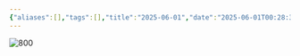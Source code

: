 ```yaml
---
{"aliases":[],"tags":[],"title":"2025-06-01","date":"2025-06-01T00:28:30Z","date_modify":"2025-06-01T00:38:29Z","dg-publish":true,"permalink":"/000_Calendar/001_Daily/2025-06-01/","dgPassFrontmatter":true,"noteIcon":"","created":"2025-06-01T00:28:30Z","updated":"2025-06-01T00:38:29Z"}
---
```


![800](/img/user/000_Calendar/001_Daily/2025-06-01/file-20250601003629882.jpeg)

